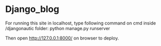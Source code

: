 # Django_blog

For running this site in localhost, type following command on cmd inside /djangonautic folder:
python manage.py runserver

Then open http://127.0.0.1:8000/ on browser to deploy.
